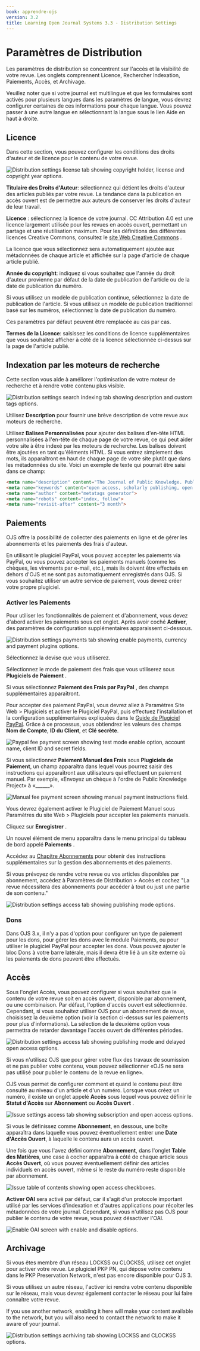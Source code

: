 ```yaml
---
book: apprendre-ojs
version: 3.2
title: Learning Open Journal Systems 3.3 - Distribution Settings
---
```


# Paramètres de Distribution

Les paramètres de distribution se concentrent sur l'accès et la visibilité de votre revue. Les onglets comprennent Licence, Rechercher Indexation, Paiements, Accès, et Archivage.

Veuillez noter que si votre journal est multilingue et que les formulaires sont activés pour plusieurs langues dans les paramètres de langue, vous devrez configurer certaines de ces informations pour chaque langue. Vous pouvez passer à une autre langue en sélectionnant la langue sous le lien Aide en haut à droite.

## Licence

Dans cette section, vous pouvez configurer les conditions des droits d'auteur et de licence pour le contenu de votre revue.

![Distribution settings license tab showing copyright holder, license and copyright year options.](./assets/learning-ojs3.2-jm-settings-dist-permissions.png)

**Titulaire des Droits d'Auteur**: sélectionnez qui détient les droits d'auteur des articles publiés par votre revue. La tendance dans la publication en accès ouvert est de permettre aux auteurs de conserver les droits d'auteur de leur travail.

**Licence** : sélectionnez la licence de votre journal. CC Attribution 4.0 est une licence largement utilisée pour les revues en accès ouvert, permettant un partage et une réutilisation maximum. Pour les définitions des différentes licences Creative Commons, consultez le [site Web Creative Commons](https://creativecommons.org/) .

La licence que vous sélectionnez sera automatiquement ajoutée aux métadonnées de chaque article et affichée sur la page d'article de chaque article publié.

**Année du copyright**: indiquez si vous souhaitez que l'année du droit d'auteur provienne par défaut de la date de publication de l'article ou de la date de publication du numéro.

Si vous utilisez un modèle de publication continue, sélectionnez la date de publication de l'article. Si vous utilisez un modèle de publication traditionnel basé sur les numéros, sélectionnez la date de publication du numéro.

Ces paramètres par défaut peuvent être remplacée au cas par cas.

**Termes de la Licence**: saisissez les conditions de licence supplémentaires que vous souhaitez afficher à côté de la licence sélectionnée ci-dessus sur la page de l'article publié.

## Indexation par les moteurs de recherche

Cette section vous aide à améliorer l'optimisation de votre moteur de recherche et à rendre votre contenu plus visible.

![Distribution settings search indexing tab showing description and custom tags options.](./assets/learning-ojs3.2-jm-settings-dist-index.png)

Utilisez **Description** pour fournir une brève description de votre revue aux moteurs de recherche.

Utilisez **Balises Personnalisées** pour ajouter des balises d'en-tête HTML personnalisées à l'en-tête de chaque page de votre revue, ce qui peut aider votre site à être indexé par les moteurs de recherche. Les balises doivent être ajoutées en tant qu'éléments HTML. Si vous entrez simplement des mots, ils apparaîtront en haut de chaque page de votre site plutôt que dans les métadonnées du site. Voici un exemple de texte qui pourrait être saisi dans ce champ:

```html
<meta name="description" content="The Journal of Public Knowledge. Publication of the Public Knowledge Project - PKP and Simon Fraser University - SFU" />
<meta name="keywords" content="open access, scholarly publishing, open source software, non-profit organizations, scholarly journals, free software" />
<meta name="author" content="metatags generator">
<meta name="robots" content="index, follow">
<meta name="revisit-after" content="3 month">
```

## Paiements

OJS offre la possibilité de collecter des paiements en ligne et de gérer les abonnements et les paiements des frais d'auteur.

En utilisant le plugiciel PayPal, vous pouvez accepter les paiements via PayPal, ou vous pouvez accepter les paiements manuels (comme les chèques, les virements par e-mail, etc.), mais ils doivent être effectués en dehors d'OJS et ne sont pas automatiquement enregistrés dans OJS.  Si vous souhaitez utiliser un autre service de paiement, vous devrez créer votre propre plugiciel.

### Activer les Paiements

Pour utiliser les fonctionnalités de paiement et d'abonnement, vous devez d'abord activer les paiements sous cet onglet. Après avoir coché **Activer**, des paramètres de configuration supplémentaires apparaissent ci-dessous.

![Distribution settings payments tab showing enable payments, currency and payment plugins options.](./assets/learning-ojs3.2-jm-settings-dist-pay.png)

Sélectionnez la devise que vous utiliserez.

Sélectionnez le mode de paiement des frais que vous utiliserez sous **Plugiciels de Paiement** .

Si vous sélectionnez **Paiement des Frais par PayPal** , des champs supplémentaires apparaîtront.

Pour accepter des paiement PayPal, vous devrez allez à Paramètres Site Web > Plugiciels et activer le Plugiciel PayPal, puis effectuez l'installation et la configuration supplémentaires expliquées dans le [Guide de Plugiciel PayPal](https://docs.pkp.sfu.ca/using-paypal-for-ojs-and-ocs/en/). Grâce à ce processus, vous obtiendrez les valeurs des champs **Nom de Compte**, **ID du Client**, et **Clé secrète**.

![Paypal fee payment screen showing test mode enable option, account name, client ID and secret fields.](./assets/learning-ojs3.2-jm-settings-dist-paypalsettings.png)

Si vous sélectionnez **Paiement Manuel des Frais** sous **Plugiciels de Paiement**, un champ apparaîtra dans lequel vous pourrez saisir des instructions qui apparaîtront aux utilisateurs qui effectuent un paiement manuel.  Par exemple, «Envoyez un chèque à l'ordre de Public Knowledge Project» à «______».

![Manual fee payment screen showing manual payment instructions field.](./assets/learning-ojs3.2-jm-settings-manual-payments.png)

Vous devrez également activer le Plugiciel de Paiement Manuel sous Paramètres du site Web > Plugiciels pour accepter les paiements manuels.

Cliquez sur **Enregistrer** .

Un nouvel élément de menu apparaîtra dans le menu principal du tableau de bord appelé **Paiements** .

Accédez au [Chapitre Abonnements](./subscriptions.md) pour obtenir des instructions supplémentaires sur la gestion des abonnements et des paiements.

Si vous prévoyez de rendre votre revue ou vos articles disponibles par abonnement, accédez à Paramètres de Distribution > Accès et cochez "La revue nécessitera des abonnements pour accéder à tout ou just une partie de son contenu."

![Distribution settings access tab showing publishing mode options.](./assets/learning-ojs3.2-jm-settings-dist-access.png)

### Dons

Dans OJS 3.x, il n'y a pas d'option pour configurer un type de paiement pour les dons, pour gérer les dons avec le module Paiements, ou pour utiliser le plugiciel PayPal pour accepter les dons. Vous pouvez ajouter le bloc Dons à votre barre latérale, mais il devra être lié à un site externe où les paiements de dons peuvent être effectués.

## Accès

Sous l'onglet Accès, vous pouvez configurer si vous souhaitez que le contenu de votre revue soit en accès ouvert, disponible par abonnement, ou une combinaison. Par défaut, l'option d'accès ouvert est sélectionnée. Cependant, si vous souhaitez utiliser OJS pour un abonnement de revue, choisissez la deuxième option (voir la section ci-dessus sur les paiements pour plus d'informations). La sélection de la deuxième option vous permettra de retarder davantage l'accès ouvert de différentes périodes.

![Distribution settings access tab showing publishing mode and delayed open access options.](./assets/learning-ojs3.2-jm-settings-dist-access-delayed.png)

Si vous n'utilisez OJS que pour gérer votre flux des travaux de soumission et ne pas publier votre contenu, vous pouvez sélectionner «OJS ne sera pas utilisé pour publier le contenu de la revue en ligne».

OJS vous permet de configurer comment et quand le contenu peut être consulté au niveau d'un article et d'un numéro. Lorsque vous créez un numéro, il existe un onglet appelé **Accès** sous lequel vous pouvez définir le **Statut d'Accès** sur **Abonnement** ou **Accès Ouvert** .

![Issue settings access tab showing subscription and open access options.](./assets/learning-ojs3.2-issue-access.png)

Si vous le définissez comme **Abonnement**, en dessous, une boîte apparaîtra dans laquelle vous pouvez éventuellement entrer une **Date d'Accès Ouvert**, à laquelle le contenu aura un accès ouvert.

Une fois que vous l'avez défini comme **Abonnement**, dans l'onglet **Table des Matières**, une case à cocher apparaîtra à côté de chaque article sous **Accès Ouvert**, où vous pouvez éventuellement définir des articles individuels en accès ouvert, même si le reste du numéro reste disponible par abonnement.

![Issue table of contents showing open access checkboxes.](./assets/learning-OJS3.2-article-access.png)

**Activer OAI** sera activé par défaut, car il s'agit d'un protocole important utilisé par les services d'indexation et d'autres applications pour récolter les métadonnées de votre journal. Cependant, si vous n'utilisez pas OJS pour publier le contenu de votre revue, vous pouvez désactiver l'OAI.

![Enable OAI screen with enable and disable options.](./assets/learning-ojs3.2-jm-settings-dist-oai.png)

## Archivage

Si vous êtes membre d'un réseau LOCKSS ou CLOCKSS, utilisez cet onglet pour activer votre revue. Le plugiciel PKP PN, qui dépose votre contenu dans le PKP Preservation Network, n'est pas encore disponible pour OJS 3.

Si vous utilisez un autre réseau, l'activer ici rendra votre contenu disponible sur le réseau, mais vous devrez également contacter le réseau pour lui faire connaître votre revue.

If you use another network, enabling it here will make your content available to the network, but you will also need to contact the network to make it aware of your journal.

![Distribution settings acrhiving tab showing LOCKSS and CLOCKSS options.](./assets/learning-ojs3.2-jm-settings-web-archive.png)
